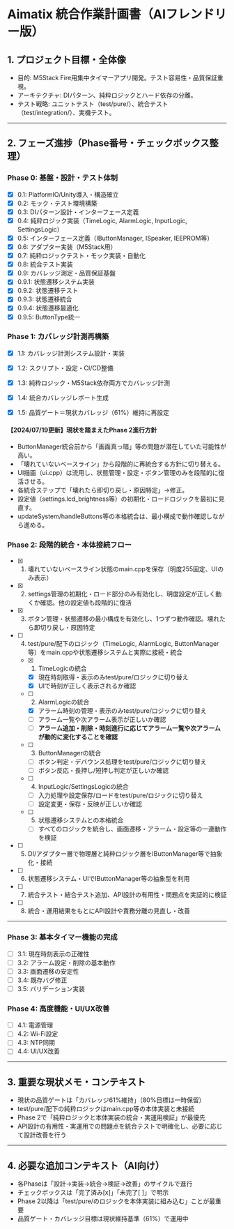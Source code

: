# Aimatix 統合作業計画書（AIフレンドリー版）

## 1. プロジェクト目標・全体像
- 目的: M5Stack Fire用集中タイマーアプリ開発。テスト容易性・品質保証重視。
- アーキテクチャ: DIパターン、純粋ロジックとハード依存の分離。
- テスト戦略: ユニットテスト（test/pure/）、統合テスト（test/integration/）、実機テスト。

---

## 2. フェーズ進捗（Phase番号・チェックボックス整理）

### Phase 0: 基盤・設計・テスト体制
- [x] 0.1: PlatformIO/Unity導入・構造確立
- [x] 0.2: モック・テスト環境構築
- [x] 0.3: DIパターン設計・インターフェース定義
- [x] 0.4: 純粋ロジック実装（TimeLogic, AlarmLogic, InputLogic, SettingsLogic）
- [x] 0.5: インターフェース定義（IButtonManager, ISpeaker, IEEPROM等）
- [x] 0.6: アダプター実装（M5Stack用）
- [x] 0.7: 純粋ロジックテスト・モック実装・自動化
- [x] 0.8: 統合テスト実装
- [x] 0.9: カバレッジ測定・品質保証基盤
- [x] 0.9.1: 状態遷移システム実装
- [x] 0.9.2: 状態遷移テスト
- [x] 0.9.3: 状態遷移統合
- [x] 0.9.4: 状態遷移最適化
- [x] 0.9.5: ButtonType統一

### Phase 1: カバレッジ計測再構築
- [x] 1.1: カバレッジ計測システム設計・実装
- [x] 1.2: スクリプト・設定・CI/CD整備
- [x] 1.3: 純粋ロジック・M5Stack依存両方でカバレッジ計測
- [x] 1.4: 統合カバレッジレポート生成
- [x] 1.5: 品質ゲート＝現状カバレッジ（61%）維持に再設定


#### 【2024/07/19更新】現状を踏まえたPhase 2進行方針

- ButtonManager統合前から「画面真っ暗」等の問題が潜在していた可能性が高い。
- 「壊れていないベースライン」から段階的に再統合する方針に切り替える。
- UI描画（ui.cpp）は流用し、状態管理・設定・ボタン管理のみを段階的に復活させる。
- 各統合ステップで「壊れたら即切り戻し・原因特定」→修正。
- 設定値（settings.lcd_brightness等）の初期化・ロードロジックを最初に見直す。
- updateSystem/handleButtons等の本格統合は、最小構成で動作確認しながら進める。

### Phase 2: 段階的統合・本体接続フロー
- [x] 1. 壊れていないベースライン状態のmain.cppを保存（明度255固定、UIのみ表示）
- [x] 2. settings管理の初期化・ロード部分のみ有効化し、明度設定が正しく動くか確認。他の設定値も段階的に復活
- [x] 3. ボタン管理・状態遷移の最小構成を有効化し、1つずつ動作確認。壊れたら即切り戻し・原因特定
- [ ] 4. test/pure/配下のロジック（TimeLogic, AlarmLogic, ButtonManager等）をmain.cppや状態遷移システムと実際に接続・統合
  - [x] 1. TimeLogicの統合
      - [x] 現在時刻取得・表示のみtest/pure/ロジックに切り替え
      - [x] UIで時刻が正しく表示されるか確認
  - [ ] 2. AlarmLogicの統合
      - [x] アラーム時刻の管理・表示のみtest/pure/ロジックに切り替え
      - [ ] アラーム一覧や次アラーム表示が正しいか確認
      - [ ] **アラーム追加・削除・時刻進行に応じてアラーム一覧や次アラームが動的に変化することを確認**
  - [ ] 3. ButtonManagerの統合
     - [ ] ボタン判定・デバウンス処理をtest/pure/ロジックに切り替え
     - [ ] ボタン反応・長押し/短押し判定が正しいか確認
  - [ ] 4. InputLogic/SettingsLogicの統合
     - [ ] 入力処理や設定保存/ロードをtest/pure/ロジックに切り替え
     - [ ] 設定変更・保存・反映が正しいか確認
  - [ ] 5. 状態遷移システムとの本格統合
    - [ ] すべてのロジックを統合し、画面遷移・アラーム・設定等の一連動作を検証
- [ ] 5. DI/アダプター層で物理層と純粋ロジック層をIButtonManager等で抽象化・接続
- [ ] 6. 状態遷移システム・UIでIButtonManager等の抽象型を利用
- [ ] 7. 統合テスト・結合テスト追加、API設計の有用性・問題点を実証的に検証
- [ ] 8. 統合・運用結果をもとにAPI設計や責務分離の見直し・改善
---

### Phase 3: 基本タイマー機能の完成
- [ ] 3.1: 現在時刻表示の正確性
- [ ] 3.2: アラーム設定・削除の基本動作
- [ ] 3.3: 画面遷移の安定性
- [ ] 3.4: 既存バグ修正
- [ ] 3.5: バリデーション実装

### Phase 4: 高度機能・UI/UX改善
- [ ] 4.1: 電源管理
- [ ] 4.2: Wi-Fi設定
- [ ] 4.3: NTP同期
- [ ] 4.4: UI/UX改善

---

## 3. 重要な現状メモ・コンテキスト

- 現状の品質ゲートは「カバレッジ61%維持」（80%目標は一時保留）
- test/pure/配下の純粋ロジックはmain.cpp等の本体実装と未接続
- Phase 2で「純粋ロジックと本体実装の統合・実運用検証」が最優先
- API設計の有用性・実運用での問題点を統合テストで明確化し、必要に応じて設計改善を行う

---

## 4. 必要な追加コンテキスト（AI向け）

- 各Phaseは「設計→実装→統合→検証→改善」のサイクルで進行
- チェックボックスは「完了済み[x]」「未完了[ ]」で明示
- Phase 2以降は「test/pure/のロジックを本体実装に組み込む」ことが最重要
- 品質ゲート・カバレッジ目標は現状維持基準（61%）で運用中